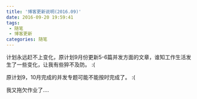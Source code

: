 ```yaml
---
title: '博客更新说明(2016.09)'
date: 2016-09-20 19:59:41
tags: 
 - 随笔
 - 博客更新
categories: 随笔
---
```


计划永远赶不上变化，原计划9月份更新5-6篇并发方面的文章，谁知工作生活发生了一些变化，让我有些猝不及防。 :(

原计划9，10月完成的并发专题可能不能按时完成了。 :(

我又拖欠作业了....
<!--more-->
